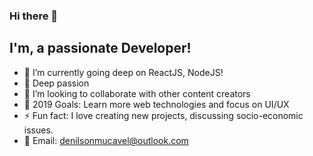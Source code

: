 ### Hi there 👋


## I'm, a passionate Developer!

- 🔭 I’m currently going deep on ReactJS, NodeJS!
- 🌱 Deep passion 
- 👯 I’m looking to collaborate with other content creators
- 🥅 2019 Goals: Learn more web technologies and focus on UI/UX
- ⚡ Fun fact: I love creating new projects, discussing socio-economic issues.
- 🥅 Email: denilsonmucavel@outlook.com
